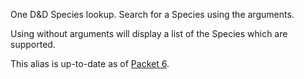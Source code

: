 One D&D Species lookup. Search for a Species using the arguments.

Using without arguments will display a list of the Species which are supported.

This alias is up-to-date as of [Packet 6](https://www.dndbeyond.com/sources/ua/ph-playtest-6).